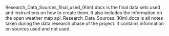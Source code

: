
Research_Data_Sources_final_used_(Kim).docx is the final data sets used and instructions on how to create them.  It also includes the information on the open weather map api.
Research_Data_Sources_(Kim).docs is all notes taken during the data research phase of the project.  It contains information on sources used and not used.
